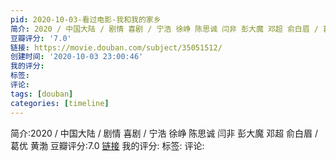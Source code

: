 ```yaml
---
pid: 2020-10-03-看过电影-我和我的家乡
简介: 2020 / 中国大陆 / 剧情 喜剧 / 宁浩 徐峥 陈思诚 闫非 彭大魔 邓超 俞白眉 / 葛优 黄渤
豆瓣评分: '7.0'
链接: https://movie.douban.com/subject/35051512/
创建时间: '2020-10-03 23:00:46'
我的评分:
标签:
评论:
tags: [douban]
categories: [timeline]
---
```

简介:2020 / 中国大陆 / 剧情 喜剧 / 宁浩 徐峥 陈思诚 闫非 彭大魔 邓超 俞白眉 / 葛优 黄渤
豆瓣评分:7.0
[链接](https://movie.douban.com/subject/35051512/)
我的评分:
标签:
评论:
